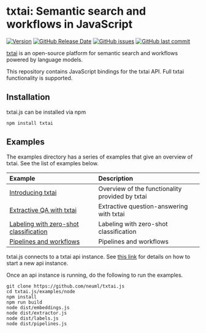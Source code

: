 # txtai: Semantic search and workflows in JavaScript

[![Version](https://img.shields.io/github/release/neuml/txtai.js.svg?style=flat&color=success)](https://github.com/neuml/txtai.js/releases)
[![GitHub Release Date](https://img.shields.io/github/release-date/neuml/txtai.js.svg?style=flat&color=blue)](https://github.com/neuml/txtai.js/releases)
[![GitHub issues](https://img.shields.io/github/issues/neuml/txtai.js.svg?style=flat&color=success)](https://github.com/neuml/txtai.js/issues)
[![GitHub last commit](https://img.shields.io/github/last-commit/neuml/txtai.js.svg?style=flat&color=blue)](https://github.com/neuml/txtai.js)

[txtai](https://github.com/neuml/txtai) is an open-source platform for semantic search and workflows powered by language models.

This repository contains JavaScript bindings for the txtai API. Full txtai functionality is supported.

## Installation
txtai.js can be installed via npm

    npm install txtai

## Examples
The examples directory has a series of examples that give an overview of txtai. See the list of examples below.

| Example     |      Description      |
|:----------|:-------------|
| [Introducing txtai](https://github.com/neuml/txtai.js/blob/master/examples/node/src/embeddings.js) | Overview of the functionality provided by txtai |
| [Extractive QA with txtai](https://github.com/neuml/txtai.js/blob/master/examples/node/src/extractor.js) | Extractive question-answering with txtai |
| [Labeling with zero-shot classification](https://github.com/neuml/txtai.js/blob/master/examples/node/src/labels.js) | Labeling with zero-shot classification |
| [Pipelines and workflows](https://github.com/neuml/txtai.js/blob/master/examples/node/src/pipelines.js) | Pipelines and workflows |

txtai.js connects to a txtai api instance. See [this link](https://github.com/neuml/txtai#api) for details on how to start a new api instance.

Once an api instance is running, do the following to run the examples.

```
git clone https://github.com/neuml/txtai.js
cd txtai.js/examples/node
npm install
npm run build
node dist/embeddings.js
node dist/extractor.js
node dist/labels.js
node dist/pipelines.js
```

